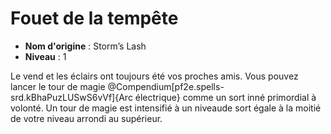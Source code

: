 # Fouet de la tempête

 * **Nom d'origine** : Storm’s Lash
 * **Niveau** : 1


<p>Le vend et les éclairs ont toujours été vos proches amis. Vous pouvez lancer le tour de magie @Compendium[pf2e.spells-srd.kBhaPuzLUSwS6vVf]{Arc électrique} comme un sort inné primordial à volonté. Un tour de magie est intensifié à un niveaude sort égale à la moitié de votre niveau arrondi au supérieur.</p>